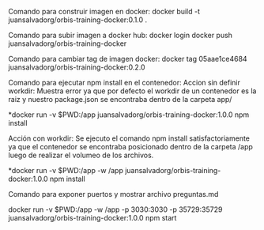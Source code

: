 Comando para construir imagen en docker:
docker build -t juansalvadorg/orbis-training-docker:0.1.0 .

Comando para subir imagen a docker hub:
docker login
docker push juansalvadorg/orbis-training-docker

Comando para cambiar tag de imagen docker:
docker tag 05aae1ce4684 juansalvadorg/orbis-training-docker:0.2.0

Comando para ejecutar npm install en el contenedor:
Accion sin definir workdir: Muestra error ya que por defecto el workdir de un contenedor es la raiz y nuestro package.json se encontraba dentro de la carpeta app/

*docker run -v $PWD:/app juansalvadorg/orbis-training-docker:1.0.0 npm install 

Acción con workdir: Se ejecuto el comando npm install satisfactoriamente ya que el contenedor se encontraba posicionado dentro de la carpeta /app luego de realizar el volumeo de los archivos.

*docker run -v $PWD:/app -w /app juansalvadorg/orbis-training-docker:1.0.0 npm install 

Comando para exponer puertos y mostrar archivo preguntas.md

docker run -v $PWD:/app -w /app -p 3030:3030 -p 35729:35729 juansalvadorg/orbis-training-docker:1.0.0 npm start
